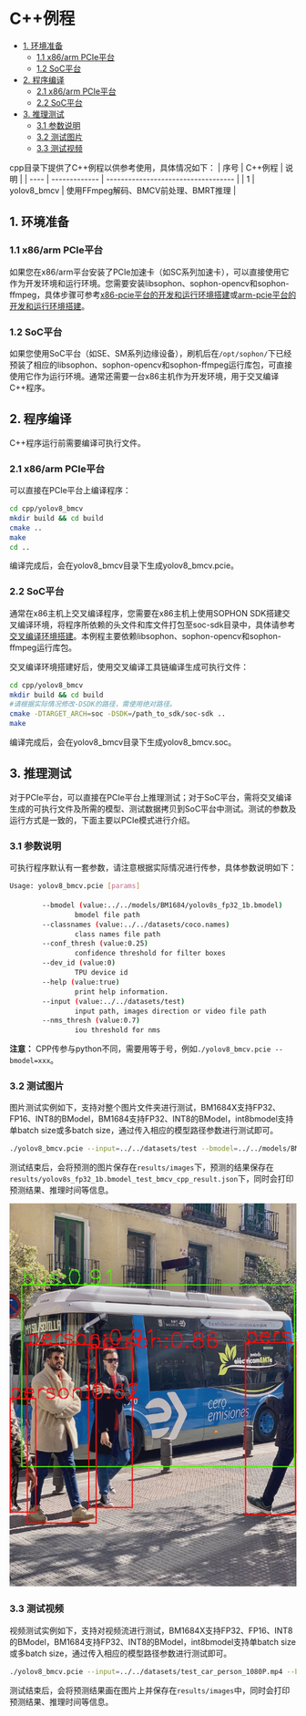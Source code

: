 # C++例程
* [1. 环境准备](#1-环境准备)
   * [1.1 x86/arm PCIe平台](#11-x86arm-pcie平台)
   * [1.2 SoC平台](#12-soc平台)
* [2. 程序编译](#2-程序编译)
   * [2.1 x86/arm PCIe平台](#21-x86arm-pcie平台)
   * [2.2 SoC平台](#22-soc平台)
* [3. 推理测试](#3-推理测试)
   * [3.1 参数说明](#31-参数说明)
   * [3.2 测试图片](#32-测试图片)
   * [3.3 测试视频](#33-测试视频)

cpp目录下提供了C++例程以供参考使用，具体情况如下：
| 序号  | C++例程      | 说明                                 |
| ---- | ------------- | -----------------------------------  |
| 1    | yolov8_bmcv   | 使用FFmpeg解码、BMCV前处理、BMRT推理   |

## 1. 环境准备
### 1.1 x86/arm PCIe平台
如果您在x86/arm平台安装了PCIe加速卡（如SC系列加速卡），可以直接使用它作为开发环境和运行环境。您需要安装libsophon、sophon-opencv和sophon-ffmpeg，具体步骤可参考[x86-pcie平台的开发和运行环境搭建](../../../docs/Environment_Install_Guide.md#3-x86-pcie平台的开发和运行环境搭建)或[arm-pcie平台的开发和运行环境搭建](../../../docs/Environment_Install_Guide.md#5-arm-pcie平台的开发和运行环境搭建)。

### 1.2 SoC平台
如果您使用SoC平台（如SE、SM系列边缘设备），刷机后在`/opt/sophon/`下已经预装了相应的libsophon、sophon-opencv和sophon-ffmpeg运行库包，可直接使用它作为运行环境。通常还需要一台x86主机作为开发环境，用于交叉编译C++程序。


## 2. 程序编译
C++程序运行前需要编译可执行文件。
### 2.1 x86/arm PCIe平台
可以直接在PCIe平台上编译程序：

```bash
cd cpp/yolov8_bmcv
mkdir build && cd build
cmake .. 
make
cd ..
```
编译完成后，会在yolov8_bmcv目录下生成yolov8_bmcv.pcie。

### 2.2 SoC平台
通常在x86主机上交叉编译程序，您需要在x86主机上使用SOPHON SDK搭建交叉编译环境，将程序所依赖的头文件和库文件打包至soc-sdk目录中，具体请参考[交叉编译环境搭建](../../../docs/Environment_Install_Guide.md#41-交叉编译环境搭建)。本例程主要依赖libsophon、sophon-opencv和sophon-ffmpeg运行库包。

交叉编译环境搭建好后，使用交叉编译工具链编译生成可执行文件：

```bash
cd cpp/yolov8_bmcv
mkdir build && cd build
#请根据实际情况修改-DSDK的路径，需使用绝对路径。
cmake -DTARGET_ARCH=soc -DSDK=/path_to_sdk/soc-sdk ..  
make
```
编译完成后，会在yolov8_bmcv目录下生成yolov8_bmcv.soc。

## 3. 推理测试
对于PCIe平台，可以直接在PCIe平台上推理测试；对于SoC平台，需将交叉编译生成的可执行文件及所需的模型、测试数据拷贝到SoC平台中测试。测试的参数及运行方式是一致的，下面主要以PCIe模式进行介绍。

### 3.1 参数说明
可执行程序默认有一套参数，请注意根据实际情况进行传参，具体参数说明如下：
```bash
Usage: yolov8_bmcv.pcie [params]

        --bmodel (value:../../models/BM1684/yolov8s_fp32_1b.bmodel)
                bmodel file path
        --classnames (value:../../datasets/coco.names)
                class names file path
        --conf_thresh (value:0.25)
                confidence threshold for filter boxes
        --dev_id (value:0)
                TPU device id
        --help (value:true)
                print help information.
        --input (value:../../datasets/test)
                input path, images direction or video file path
        --nms_thresh (value:0.7)
                iou threshold for nms
```
**注意：** CPP传参与python不同，需要用等于号，例如`./yolov8_bmcv.pcie --bmodel=xxx`。

### 3.2 测试图片
图片测试实例如下，支持对整个图片文件夹进行测试，BM1684X支持FP32、FP16、INT8的BModel，BM1684支持FP32、INT8的BModel，int8bmodel支持单batch size或多batch size，通过传入相应的模型路径参数进行测试即可。
```bash
./yolov8_bmcv.pcie --input=../../datasets/test --bmodel=../../models/BM1684X/yolov8s_fp32_1b.bmodel --dev_id=0 --conf_thresh=0.25 --nms_thresh=0.7 --classnames=../../datasets/coco.names 
```
测试结束后，会将预测的图片保存在`results/images`下，预测的结果保存在`results/yolov8s_fp32_1b.bmodel_test_bmcv_cpp_result.json`下，同时会打印预测结果、推理时间等信息。

![res](../pics/bus_cpp_bmcv.jpg)

### 3.3 测试视频
视频测试实例如下，支持对视频流进行测试，BM1684X支持FP32、FP16、INT8的BModel，BM1684支持FP32、INT8的BModel，int8bmodel支持单batch size或多batch size，通过传入相应的模型路径参数进行测试即可。
```bash
./yolov8_bmcv.pcie --input=../../datasets/test_car_person_1080P.mp4 --bmodel=../../models/BM1684X/yolov8s_fp32_1b.bmodel --dev_id=0 --conf_thresh=0.25 --nms_thresh=0.7 --classnames=../../datasets/coco.names
```
测试结束后，会将预测结果画在图片上并保存在`results/images`中，同时会打印预测结果、推理时间等信息。
